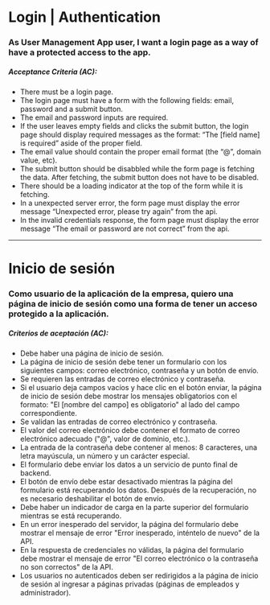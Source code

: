 # Login | Authentication

### As User Management App user, I want a login page as a way of have a protected access to the app.

##### Acceptance Criteria (AC):

- There must be a login page.
- The login page must have a form with the following fields: email, password and
  a submit button.
- The email and password inputs are required.
- If the user leaves empty fields and clicks the submit button, the login page
  should display required messages as the format: “The [field name] is required”
  aside of the proper field.
- The email value should contain the proper email format (the “@”, domain value,
  etc).
- The submit button should be disabbled while the form page is fetching the
  data. After fetching, the submit button does not have to be disabled.
- There should be a loading indicator at the top of the form while it is
  fetching.
- In a unexpected server error, the form page must display the error message
  “Unexpected error, please try again” from the api.
- In the invalid credentials response, the form page must display the error
  message “The email or password are not correct” from the api.

---

# Inicio de sesión

### Como usuario de la aplicación de la empresa, quiero una página de inicio de sesión como una forma de tener un acceso protegido a la aplicación.

##### Criterios de aceptación (AC):

- Debe haber una página de inicio de sesión.
- La página de inicio de sesión debe tener un formulario con los siguientes
  campos: correo electrónico, contraseña y un botón de envío.
- Se requieren las entradas de correo electrónico y contraseña.
- Si el usuario deja campos vacíos y hace clic en el botón enviar, la página de
  inicio de sesión debe mostrar los mensajes obligatorios con el formato: "El
  [nombre del campo] es obligatorio" al lado del campo correspondiente.
- Se validan las entradas de correo electrónico y contraseña.
- El valor del correo electrónico debe contener el formato de correo electrónico
  adecuado ("@", valor de dominio, etc.).
- La entrada de la contraseña debe contener al menos: 8 caracteres, una letra
  mayúscula, un número y un carácter especial.
- El formulario debe enviar los datos a un servicio de punto final de backend.
- El botón de envío debe estar desactivado mientras la página del formulario
  está recuperando los datos. Después de la recuperación, no es necesario
  deshabilitar el botón de envío.
- Debe haber un indicador de carga en la parte superior del formulario mientras
  se está recuperando.
- En un error inesperado del servidor, la página del formulario debe mostrar el
  mensaje de error "Error inesperado, inténtelo de nuevo" de la API.
- En la respuesta de credenciales no válidas, la página del formulario debe
  mostrar el mensaje de error "El correo electrónico o la contraseña no son
  correctos" de la API.
- Los usuarios no autenticados deben ser redirigidos a la página de inicio de
  sesión al ingresar a páginas privadas (páginas de empleados y administrador).